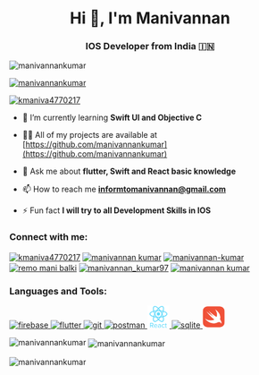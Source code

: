 <h1 align="center">Hi 👋, I'm Manivannan</h1>
<h3 align="center">IOS Developer from India 🇮🇳</h3>

<p align="left"> <img src="https://komarev.com/ghpvc/?username=manivannankumar&label=Profile%20views&color=0e75b6&style=flat" alt="manivannankumar" /> </p>

<p align="left"> <a href="https://github.com/ryo-ma/github-profile-trophy"><img src="https://github-profile-trophy.vercel.app/?username=manivannankumar" alt="manivannankumar" /></a> </p>

<p align="left"> <a href="https://twitter.com/kmaniva4770217" target="blank"><img src="https://img.shields.io/twitter/follow/kmaniva4770217?logo=twitter&style=for-the-badge" alt="kmaniva4770217" /></a> </p>

- 🌱 I’m currently learning **Swift UI and Objective C**

- 👨‍💻 All of my projects are available at [https://github.com/manivannankumar](https://github.com/manivannankumar)

- 💬 Ask me about **flutter, Swift and React basic knowledge**

- 📫 How to reach me **informtomanivannan@gmail.com**

- ⚡ Fun fact **I will try to all Development Skills in IOS**

<h3 align="left">Connect with me:</h3>
<p align="left">
<a href="https://twitter.com/kmaniva4770217" target="blank"><img align="center" src="https://raw.githubusercontent.com/rahuldkjain/github-profile-readme-generator/master/src/images/icons/Social/twitter.svg" alt="kmaniva4770217" height="30" width="40" /></a>
<a href="https://linkedin.com/in/manivannan kumar" target="blank"><img align="center" src="https://raw.githubusercontent.com/rahuldkjain/github-profile-readme-generator/master/src/images/icons/Social/linked-in-alt.svg" alt="manivannan kumar" height="30" width="40" /></a>
<a href="https://stackoverflow.com/users/manivannan-kumar" target="blank"><img align="center" src="https://raw.githubusercontent.com/rahuldkjain/github-profile-readme-generator/master/src/images/icons/Social/stack-overflow.svg" alt="manivannan-kumar" height="30" width="40" /></a>
<a href="https://fb.com/remo mani balki" target="blank"><img align="center" src="https://raw.githubusercontent.com/rahuldkjain/github-profile-readme-generator/master/src/images/icons/Social/facebook.svg" alt="remo mani balki" height="30" width="40" /></a>
<a href="https://instagram.com/manivannan_kumar97" target="blank"><img align="center" src="https://raw.githubusercontent.com/rahuldkjain/github-profile-readme-generator/master/src/images/icons/Social/instagram.svg" alt="manivannan_kumar97" height="30" width="40" /></a>
<a href="https://medium.com/manivannan kumar" target="blank"><img align="center" src="https://raw.githubusercontent.com/rahuldkjain/github-profile-readme-generator/master/src/images/icons/Social/medium.svg" alt="manivannan kumar" height="30" width="40" /></a>
</p>

<h3 align="left">Languages and Tools:</h3>
<p align="left"> <a href="https://firebase.google.com/" target="_blank" rel="noreferrer"> <img src="https://www.vectorlogo.zone/logos/firebase/firebase-icon.svg" alt="firebase" width="40" height="40"/> </a> <a href="https://flutter.dev" target="_blank" rel="noreferrer"> <img src="https://www.vectorlogo.zone/logos/flutterio/flutterio-icon.svg" alt="flutter" width="40" height="40"/> </a> <a href="https://git-scm.com/" target="_blank" rel="noreferrer"> <img src="https://www.vectorlogo.zone/logos/git-scm/git-scm-icon.svg" alt="git" width="40" height="40"/> </a> <a href="https://postman.com" target="_blank" rel="noreferrer"> <img src="https://www.vectorlogo.zone/logos/getpostman/getpostman-icon.svg" alt="postman" width="40" height="40"/> </a> <a href="https://reactjs.org/" target="_blank" rel="noreferrer"> <img src="https://raw.githubusercontent.com/devicons/devicon/master/icons/react/react-original-wordmark.svg" alt="react" width="40" height="40"/> </a> <a href="https://www.sqlite.org/" target="_blank" rel="noreferrer"> <img src="https://www.vectorlogo.zone/logos/sqlite/sqlite-icon.svg" alt="sqlite" width="40" height="40"/> </a> <a href="https://developer.apple.com/swift/" target="_blank" rel="noreferrer"> <img src="https://raw.githubusercontent.com/devicons/devicon/master/icons/swift/swift-original.svg" alt="swift" width="40" height="40"/> </a> </p>

<p><img align="left" src="https://github-readme-stats.vercel.app/api/top-langs?username=manivannankumar&show_icons=true&locale=en&layout=compact" alt="manivannankumar" /></p>

<p>&nbsp;<img align="center" src="https://github-readme-stats.vercel.app/api?username=manivannankumar&show_icons=true&locale=en" alt="manivannankumar" /></p>

<p><img align="center" src="https://github-readme-streak-stats.herokuapp.com/?user=manivannankumar&" alt="manivannankumar" /></p>
